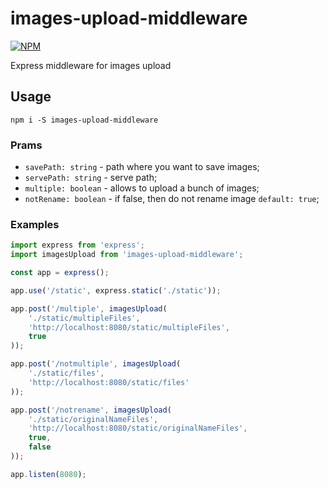 # images-upload-middleware

[![NPM](https://nodei.co/npm/images-upload-middleware.png?downloads=true&downloadRank=true&stars=true)](https://nodei.co/npm/images-upload-middleware/)

Express middleware for images upload

## Usage

`npm i -S images-upload-middleware`

### Prams

- `savePath: string` - path where you want to save images;
- `servePath: string` - serve path;
- `multiple: boolean` - allows to upload a bunch of images;
- `notRename: boolean` - if false, then do not rename image `default: true`;

### Examples

```javascript
import express from 'express';
import imagesUpload from 'images-upload-middleware';

const app = express();

app.use('/static', express.static('./static'));

app.post('/multiple', imagesUpload(
	'./static/multipleFiles',
	'http://localhost:8080/static/multipleFiles',
	true
));

app.post('/notmultiple', imagesUpload(
	'./static/files',
	'http://localhost:8080/static/files'
));

app.post('/notrename', imagesUpload(
	'./static/originalNameFiles',
	'http://localhost:8080/static/originalNameFiles',
	true,
	false
));

app.listen(8080);
```
